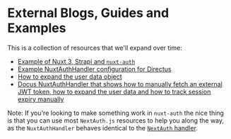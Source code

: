 # External Blogs, Guides and Examples

This is a collection of resources that we'll expand over time:

-   [Example of Nuxt 3, Strapi and `nuxt-auth`](https://darweb.nl/foundry/article/nuxt3-sidebase-strapi-user-auth)
-   [Example NuxtAuthHandler configuration for Directus](https://gist.github.com/madsh93/b573b3d8f070e62eaebc5c53ae34e2cc)
-   [How to expand the user data object](https://github.com/sidebase/nuxt-auth/issues/61#issuecomment-1330946022)
-   [Docus NuxtAuthHandler that shows how to manually fetch an external JWT token, how to expand the user data and how to track session expiry manually](https://gist.github.com/madsh93/b573b3d8f070e62eaebc5c53ae34e2cc)

Note: If you're looking to make something work in `nuxt-auth` the nice thing is that you can use most `NextAuth.js` resources to help you along the way, as the `NuxtAuthHandler` behaves identical to the [`NextAuth` handler](https://next-auth.js.org/configuration/initialization).
